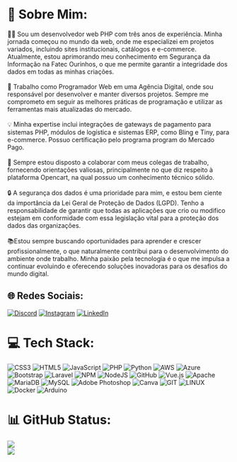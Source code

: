 # 💫 Sobre Mim:
👨‍💻 Sou um desenvolvedor web PHP com três anos de experiência. Minha jornada começou no mundo da web, onde me especializei em projetos variados, incluindo sites institucionais, catálogos e e-commerce. Atualmente, estou aprimorando meu conhecimento em Segurança da Informação na Fatec Ourinhos, o que me permite garantir a integridade dos dados em todas as minhas criações.<br><br>💼 Trabalho como Programador Web em uma Agência Digital, onde sou responsável por desenvolver e manter diversos projetos. Sempre me comprometo em seguir as melhores práticas de programação e utilizar as ferramentas mais atualizadas do mercado. <br><br>💡 Minha expertise inclui integrações de gateways de pagamento para sistemas PHP, módulos de logística e sistemas ERP, como Bling e Tiny, para e-commerce. Possuo certificação pelo programa <dev>program do Mercado Pago.<br><br>🤝 Sempre estou disposto a colaborar com meus colegas de trabalho, fornecendo orientações valiosas, principalmente no que diz respeito à plataforma Opencart, na qual possuo um conhecimento técnico sólido.<br><br>🔒 A segurança dos dados é uma prioridade para mim, e estou bem ciente da importância da Lei Geral de Proteção de Dados (LGPD). Tenho a responsabilidade de garantir que todas as aplicações que crio ou modifico estejam em conformidade com essa legislação vital para a proteção dos dados das organizações.<br><br>📚Estou sempre buscando oportunidades para aprender e crescer profissionalmente, o que naturalmente contribui para o desenvolvimento do ambiente onde trabalho. Minha paixão pela tecnologia é o que me impulsa a continuar evoluindo e oferecendo soluções inovadoras para os desafios do mundo digital.


## 🌐 Redes Sociais:
[![Discord](https://img.shields.io/badge/Discord-%237289DA.svg?logo=discord&logoColor=white)](https://discord.gg/JmquuYqjHj) [![Instagram](https://img.shields.io/badge/Instagram-%23E4405F.svg?logo=Instagram&logoColor=white)](https://instagram.com/gustavo.biaggi) [![LinkedIn](https://img.shields.io/badge/LinkedIn-%230077B5.svg?logo=linkedin&logoColor=white)](https://linkedin.com/in/gustavo-biaggi) 

# 💻 Tech Stack:
![CSS3](https://img.shields.io/badge/css3-%231572B6.svg?style=for-the-badge&logo=css3&logoColor=white) ![HTML5](https://img.shields.io/badge/html5-%23E34F26.svg?style=for-the-badge&logo=html5&logoColor=white) ![JavaScript](https://img.shields.io/badge/javascript-%23323330.svg?style=for-the-badge&logo=javascript&logoColor=%23F7DF1E) ![PHP](https://img.shields.io/badge/php-%23777BB4.svg?style=for-the-badge&logo=php&logoColor=white) ![Python](https://img.shields.io/badge/python-3670A0?style=for-the-badge&logo=python&logoColor=ffdd54) ![AWS](https://img.shields.io/badge/AWS-%23FF9900.svg?style=for-the-badge&logo=amazon-aws&logoColor=white) ![Azure](https://img.shields.io/badge/azure-%230072C6.svg?style=for-the-badge&logo=azure-devops&logoColor=white) ![Bootstrap](https://img.shields.io/badge/bootstrap-%23563D7C.svg?style=for-the-badge&logo=bootstrap&logoColor=white) ![Laravel](https://img.shields.io/badge/laravel-%23FF2D20.svg?style=for-the-badge&logo=laravel&logoColor=white) ![NPM](https://img.shields.io/badge/NPM-%23000000.svg?style=for-the-badge&logo=npm&logoColor=white) ![NodeJS](https://img.shields.io/badge/node.js-6DA55F?style=for-the-badge&logo=node.js&logoColor=white) ![GitHub](https://img.shields.io/badge/GitHub-%23121011.svg?style=for-the-badge&logo=github&logoColor=white) ![Vue.js](https://img.shields.io/badge/vuejs-%2335495e.svg?style=for-the-badge&logo=vuedotjs&logoColor=%234FC08D) ![Apache](https://img.shields.io/badge/apache-%23D42029.svg?style=for-the-badge&logo=apache&logoColor=white) ![MariaDB](https://img.shields.io/badge/MariaDB-003545?style=for-the-badge&logo=mariadb&logoColor=white) ![MySQL](https://img.shields.io/badge/mysql-%2300f.svg?style=for-the-badge&logo=mysql&logoColor=white) ![Adobe Photoshop](https://img.shields.io/badge/adobephotoshop-%2331A8FF.svg?style=for-the-badge&logo=adobephotoshop&logoColor=white) ![Canva](https://img.shields.io/badge/Canva-%2300C4CC.svg?style=for-the-badge&logo=Canva&logoColor=white) ![GIT](https://img.shields.io/badge/Git-fc6d26?style=for-the-badge&logo=git&logoColor=white) ![LINUX](https://img.shields.io/badge/Linux-FCC624?style=for-the-badge&logo=linux&logoColor=black) ![Docker](https://img.shields.io/badge/docker-%230db7ed.svg?style=for-the-badge&logo=docker&logoColor=white) ![Arduino](https://img.shields.io/badge/-Arduino-00979D?style=for-the-badge&logo=Arduino&logoColor=white)
# 📊 GitHub Status:
![](https://github-readme-stats.vercel.app/api?username=biaggi29&theme=radical&hide_border=false&include_all_commits=false&count_private=true)<br/>
![](https://github-readme-streak-stats.herokuapp.com/?user=biaggi29&theme=radical&hide_border=false)
